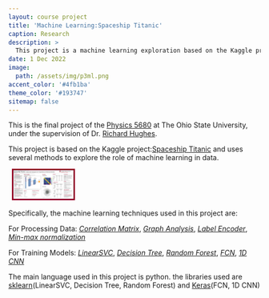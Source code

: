 ```yaml
---
layout: course project
title: 'Machine Learning:Spaceship Titanic'
caption: Research
description: >
  This project is a machine learning exploration based on the Kaggle project Space Ship Titanic
date: 1 Dec 2022
image: 
  path: /assets/img/p3ml.png
accent_color: '#4fb1ba'
theme_color: '#193747'
sitemap: false
---
```


This is the final project of the [Physics 5680](https://ascnet.osu.edu/storage/request_documents/4675/Physics%205680%20New%20Course.pdf) at The Ohio State University, under the supervision of Dr. [Richard Hughes](https://www.asc.ohio-state.edu/hughes.319//hughes.html?_gl=1*n94390*_ga*MTUwNDEyMzQ4NS4xNjYxMjk1MzU5*_ga_09WC99HMPE*MTY3MzIzOTE1NC44MC4xLjE2NzMyNDAyMjMuNjAuMC4w).

This project is based on the Kaggle project:[Spaceship Titanic](https://www.kaggle.com/competitions/spaceship-titanic) and uses several methods to explore the role of machine learning in data.

<img style="float: middle; padding-left: 7px;" src="/assets/img/ResearchPoster_5680.png" width = "25%" height="auto"/>

Specifically, the machine learning techniques used in this project are:

For Processing Data: *[Correlation Matrix](https://corporatefinanceinstitute.com/resources/excel/correlation-matrix/)*, *[Graph Analysis](https://www.nvidia.com/en-us/glossary/data-science/graph-analytics/#:~:text=Graph%20analytics%2C%20or%20Graph%20algorithms,the%20graph%20as%20a%20whole.)*, *[Label Encoder](https://scikit-learn.org/stable/modules/generated/sklearn.preprocessing.LabelEncoder.html)*, *[Min-max normalization](https://www.codecademy.com/article/normalization)*

For Training Models: *[LinearSVC](https://scikit-learn.org/stable/modules/generated/sklearn.svm.LinearSVC.html)*, *[Decision Tree](https://scikit-learn.org/stable/modules/tree.html)*, *[Random Forest](https://scikit-learn.org/stable/modules/generated/sklearn.ensemble.RandomForestClassifier.html)*, *[FCN](https://towardsdatascience.com/review-fcn-semantic-segmentation-eb8c9b50d2d1)*, *[1D CNN](https://machinelearningmastery.com/cnn-models-for-human-activity-recognition-time-series-classification/)*

The main language used in this project is python. the libraries used are [sklearn](https://scikit-learn.org/stable/)(LinearSVC, Decision Tree, Random Forest) and [Keras](https://keras.io/)(FCN, 1D CNN)
